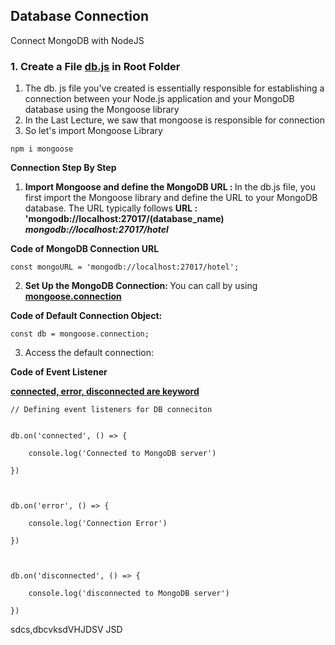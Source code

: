 ## **Database Connection**

Connect MongoDB with NodeJS

### 1. Create a File **<u>db.js</u>** in Root Folder 

1. The db. js file you've created is essentially responsible for establishing a connection between your Node.js application and your MongoDB database using the Mongoose library
2. In the Last Lecture, we saw that mongoose is responsible for connection
3. So let's import Mongoose Library

```
npm i mongoose
```

**Connection Step By Step**

1. <b>Import Mongoose and define the MongoDB URL : </b> In the db.js file, you first import the Mongoose library and define the URL to your MongoDB database. The URL typically follows 
	**URL : 'mongodb://localhost:27017/(database_name)**
	***mongodb://localhost:27017/hotel***
	
**Code of MongoDB Connection URL**
```
const mongoURL = 'mongodb://localhost:27017/hotel';
```

2. <b>Set Up the MongoDB Connection: </b> You can call by using  **<u>mongoose.connection</u>**

**Code of Default Connection Object:** 
```
const db = mongoose.connection;
```

3. Access the default connection: 

**Code of Event Listener**

**<u>connected, error, disconnected are keyword </u>**

```
// Defining event listeners for DB conneciton


db.on('connected', () => {

    console.log('Connected to MongoDB server')

})

  

db.on('error', () => {

    console.log('Connection Error')

})

  

db.on('disconnected', () => {

    console.log('disconnected to MongoDB server')

})
```

sdcs,dbcvksdVHJDSV JSD